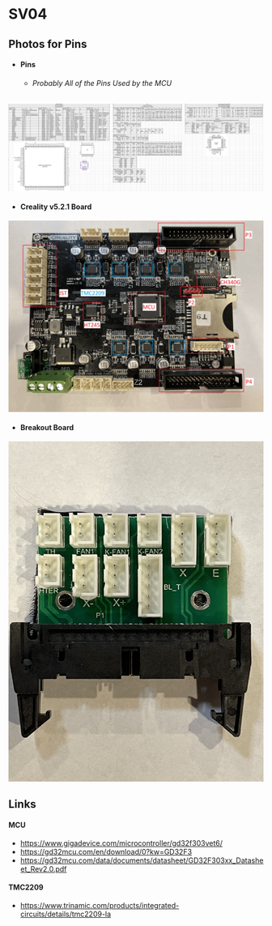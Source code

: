 # SV04

## Photos for Pins
- #### Pins 
  - ###### Probably All of the Pins Used by the MCU
![](Photos/Pins.png)
- #### Creality v5.2.1 Board
![](Photos/Creality_v5.2.1_with_Notes.jpeg)
- #### Breakout Board
![](Photos/Breakout_Board.jpeg)

## Links
#### MCU
- https://www.gigadevice.com/microcontroller/gd32f303vet6/
- https://gd32mcu.com/en/download/0?kw=GD32F3
- https://gd32mcu.com/data/documents/datasheet/GD32F303xx_Datasheet_Rev2.0.pdf
#### TMC2209
- https://www.trinamic.com/products/integrated-circuits/details/tmc2209-la
